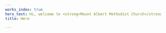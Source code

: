 ```yaml
---
works_index: true
hero_text: Hi, welcome to <strong>Mount Albert Methodist Church</strong>
title: Hero

---
```

<Hero :text="$page.frontmatter.hero_text" />
<WorksList />
